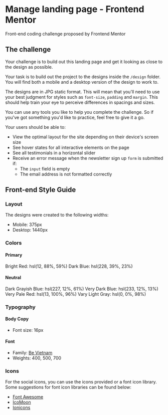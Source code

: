 # Manage landing page - Frontend Mentor

Front-end coding challenge proposed by Frontend Mentor

## The challenge

Your challenge is to build out this landing page and get it looking as close to the design as possible.

Your task is to build out the project to the designs inside the `/design` folder. You will find both a mobile and a desktop version of the design to work to.

The designs are in JPG static format. This will mean that you'll need to use your best judgment for styles such as `font-size`, `padding` and `margin`. This should help train your eye to perceive differences in spacings and sizes.

You can use any tools you like to help you complete the challenge. So if you've got something you'd like to practice, feel free to give it a go.

Your users should be able to:

- View the optimal layout for the site depending on their device's screen size
- See hover states for all interactive elements on the page
- See all testimonials in a horizontal slider
- Receive an error message when the newsletter sign up `form` is submitted if:
  - The `input` field is empty
  - The email address is not formatted correctly

## Front-end Style Guide

### Layout

The designs were created to the following widths:

- Mobile: 375px
- Desktop: 1440px

### Colors

#### Primary

Bright Red: hsl(12, 88%, 59%)
Dark Blue: hsl(228, 39%, 23%)

#### Neutral

Dark Grayish Blue: hsl(227, 12%, 61%)
Very Dark Blue: hsl(233, 12%, 13%)
Very Pale Red: hsl(13, 100%, 96%)
Vary Light Gray: hsl(0, 0%, 98%)

### Typography

#### Body Copy

- Font size: 16px

#### Font

- Family: [Be Vietnam](https://fonts.google.com/specimen/Be+Vietnam)
- Weights: 400, 500, 700

### Icons

For the social icons, you can use the icons provided or a font icon library. Some suggestions for font icon libraries can be found below:

- [Font Awesome](https://fontawesome.com)
- [IcoMoon](https://icomoon.io)
- [Ionicons](https://ionicons.com)
